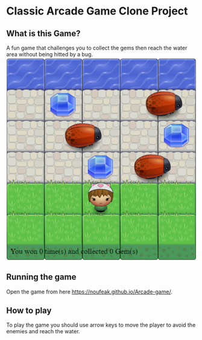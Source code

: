 # Classic Arcade Game Clone Project


## What is this Game?

A fun game that challenges you to collect the gems then reach the water area without being hitted by a bug.
![snippet](images/arcade.png)

## Running the game

Open the game from here https://noufeak.github.io/Arcade-game/.

## How to play

To play the game you should use arrow keys to move the player to avoid the enemies and
reach the water.


